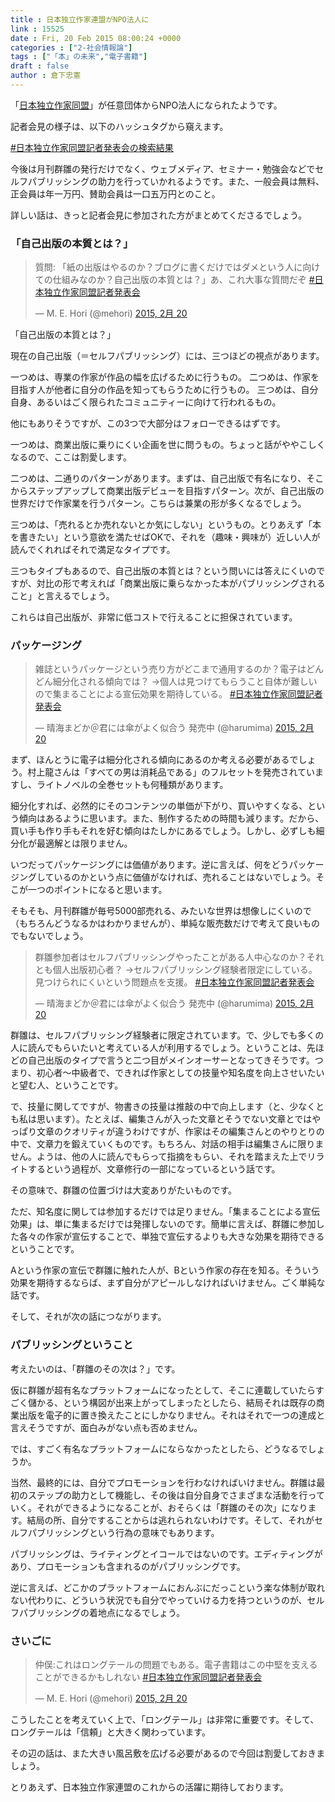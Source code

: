 ```yaml
---
title : 日本独立作家連盟がNPO法人に
link : 15525
date : Fri, 20 Feb 2015 08:00:24 +0000
categories : ["2-社会情報論"]
tags : ["「本」の未来","電子書籍"]
draft : false
author : 倉下忠憲
---
```


「<a href="http://www.allianceindependentauthors.jp/" target="_blank">日本独立作家同盟</a>」が任意団体からNPO法人になられたようです。

記者会見の様子は、以下のハッシュタグから窺えます。

<a href="https://twitter.com/hashtag/%E6%97%A5%E6%9C%AC%E7%8B%AC%E7%AB%8B%E4%BD%9C%E5%AE%B6%E5%90%8C%E7%9B%9F%E8%A8%98%E8%80%85%E7%99%BA%E8%A1%A8%E4%BC%9A?f=realtime&amp;src=hash" target="_blank">#日本独立作家同盟記者発表会の検索結果</a>

今後は月刊群雛の発行だけでなく、ウェブメディア、セミナー・勉強会などでセルフパブリッシングの助力を行っていかれるようです。また、一般会員は無料、正会員は年一万円、賛助会員は一口五万円とのこと。

詳しい話は、きっと記者会見に参加された方がまとめてくださるでしょう。

<H3>「自己出版の本質とは？」</H3>

<blockquote class="twitter-tweet" lang="ja"><p>質問: 「紙の出版はやるのか？ブログに書くだけではダメという人に向けての仕組みなのか？自己出版の本質とは？」あ、これ大事な質問だぞ <a href="https://twitter.com/hashtag/%E6%97%A5%E6%9C%AC%E7%8B%AC%E7%AB%8B%E4%BD%9C%E5%AE%B6%E5%90%8C%E7%9B%9F%E8%A8%98%E8%80%85%E7%99%BA%E8%A1%A8%E4%BC%9A?src=hash">#日本独立作家同盟記者発表会</a></p>&mdash; M. E. Hori (@mehori) <a href="https://twitter.com/mehori/status/568646140725313536">2015, 2月 20</a></blockquote>
<script async src="//platform.twitter.com/widgets.js" charset="utf-8"></script>

「自己出版の本質とは？」

現在の自己出版（＝セルフパブリッシング）には、三つほどの視点があります。

一つめは、専業の作家が作品の幅を広げるために行うもの。
二つめは、作家を目指す人が他者に自分の作品を知ってもらうために行うもの。
三つめは、自分自身、あるいはごく限られたコミュニティーに向けて行われるもの。

他にもありそうですが、この3つで大部分はフォローできるはずです。

一つめは、商業出版に乗りにくい企画を世に問うもの。ちょっと話がややこしくなるので、ここは割愛します。

二つめは、二通りのパターンがあります。まずは、自己出版で有名になり、そこからステップアップして商業出版デビューを目指すパターン。次が、自己出版の世界だけで作家業を行うパターン。こちらは兼業の形が多くなるでしょう。

三つめは、「売れるとか売れないとか気にしない」というもの。とりあえず「本を書きたい」という意欲を満たせばOKで、それを（趣味・興味が）近しい人が読んでくれればそれで満足なタイプです。

三つもタイプもあるので、自己出版の本質とは？という問いには答えにくいのですが、対比の形で考えれば「商業出版に乗らなかった本がパブリッシングされること」と言えるでしょう。

これらは自己出版が、非常に低コストで行えることに担保されています。

<H3>パッケージング</H3>

<blockquote class="twitter-tweet" lang="ja"><p>雑誌というパッケージという売り方がどこまで通用するのか？電子はどんどん細分化される傾向では？&#10;→個人は見つけてもらうこと自体が難しいので集まることによる宣伝効果を期待している。&#10;&#10;<a href="https://twitter.com/hashtag/%E6%97%A5%E6%9C%AC%E7%8B%AC%E7%AB%8B%E4%BD%9C%E5%AE%B6%E5%90%8C%E7%9B%9F%E8%A8%98%E8%80%85%E7%99%BA%E8%A1%A8%E4%BC%9A?src=hash">#日本独立作家同盟記者発表会</a></p>&mdash; 晴海まどか＠君には傘がよく似合う 発売中 (@harumima) <a href="https://twitter.com/harumima/status/568647456449105921">2015, 2月 20</a></blockquote>
<script async src="//platform.twitter.com/widgets.js" charset="utf-8"></script>

まず、ほんとうに電子は細分化される傾向にあるのか考える必要があるでしょう。村上龍さんは「すべての男は消耗品である」のフルセットを発売されていますし、ライトノベルの全巻セットも何種類があります。

細分化すれば、必然的にそのコンテンツの単価が下がり、買いやすくなる、という傾向はあるように思います。また、制作するための時間も減ります。だから、買い手も作り手もそれを好む傾向はたしかにあるでしょう。しかし、必ずしも細分化が最適解とは限りません。

いつだってパッケージングには価値があります。逆に言えば、何をどうパッケージングしているのかという点に価値がなければ、売れることはないでしょう。そこが一つのポイントになると思います。

そもそも、月刊群雛が毎号5000部売れる、みたいな世界は想像しにくいので（もちろんどうなるかはわかりませんが）、単純な販売数だけで考えて良いものでもないでしょう。

<blockquote class="twitter-tweet" lang="ja"><p>群雛参加者はセルフパブリッシングやったことがある人中心なのか？それとも個人出版初心者？&#10;→セルフパブリッシング経験者限定にしている。見つけられにくいという問題点を支援。&#10;&#10;<a href="https://twitter.com/hashtag/%E6%97%A5%E6%9C%AC%E7%8B%AC%E7%AB%8B%E4%BD%9C%E5%AE%B6%E5%90%8C%E7%9B%9F%E8%A8%98%E8%80%85%E7%99%BA%E8%A1%A8%E4%BC%9A?src=hash">#日本独立作家同盟記者発表会</a></p>&mdash; 晴海まどか＠君には傘がよく似合う 発売中 (@harumima) <a href="https://twitter.com/harumima/status/568647792983289856">2015, 2月 20</a></blockquote>
<script async src="//platform.twitter.com/widgets.js" charset="utf-8"></script>

群雛は、セルフパブリッシング経験者に限定されています。で、少しでも多くの人に読んでもらいたいと考えている人が利用するでしょう。ということは、先ほどの自己出版のタイプで言うと二つ目がメインオーサーとなってきそうです。つまり、初心者〜中級者で、できれば作家としての技量や知名度を向上させいたいと望む人、ということです。

で、技量に関してですが、物書きの技量は推敲の中で向上します（と、少なくとも私は思います）。たとえば、編集さんが入った文章とそうでない文章とではやっぱり文章のクオリティが違うわけですが、作家はその編集さんとのやりとりの中で、文章力を鍛えていくものです。もちろん、対話の相手は編集さんに限りません。ようは、他の人に読んでもらって指摘をもらい、それを踏まえた上でリライトするという過程が、文章修行の一部になっているという話です。

その意味で、群雛の位置づけは大変ありがたいものです。

ただ、知名度に関しては参加するだけでは足りません。「集まることによる宣伝効果」は、単に集まるだけでは発揮しないのです。簡単に言えば、群雛に参加した各々の作家が宣伝することで、単独で宣伝するよりも大きな効果を期待できるということです。

Aという作家の宣伝で群雛に触れた人が、Bという作家の存在を知る。そういう効果を期待するならば、まず自分がアピールしなければいけません。ごく単純な話です。

そして、それが次の話につながります。

<H3>パブリッシングということ</H3>

考えたいのは、「群雛のその次は？」です。

仮に群雛が超有名なプラットフォームになったとして、そこに連載していたらすごく儲かる、という構図が出来上がってしまったとしたら、結局それは既存の商業出版を電子的に置き換えたことにしかなりません。それはそれで一つの達成と言えそうですが、面白みがない点も否めません。

では、すごく有名なプラットフォームにならなかったとしたら、どうなるでしょうか。

当然、最終的には、自分でプロモーションを行わなければいけません。群雛は最初のステップの助力として機能し、その後は自分自身でさまざまな活動を行っていく。それができるようになることが、おそらくは「群雛のその次」になります。結局の所、自分ですることからは逃れられないわけです。そして、それがセルフパブリッシングという行為の意味でもあります。

パブリッシングは、ライティングとイコールではないのです。エディティングがあり、プロモーションも含まれるのがパブリッシングです。

逆に言えば、どこかのプラットフォームにおんぶにだっこという楽な体制が取れない代わりに、どういう状況でも自分でやっていける力を持つというのが、セルフパブリッシングの着地点になるでしょう。

<H3>さいごに</H3>


<blockquote class="twitter-tweet" lang="ja"><p>仲俣:これはロングテールの問題でもある。電子書籍はこの中堅を支えることができるかもしれない <a href="https://twitter.com/hashtag/%E6%97%A5%E6%9C%AC%E7%8B%AC%E7%AB%8B%E4%BD%9C%E5%AE%B6%E5%90%8C%E7%9B%9F%E8%A8%98%E8%80%85%E7%99%BA%E8%A1%A8%E4%BC%9A?src=hash">#日本独立作家同盟記者発表会</a></p>&mdash; M. E. Hori (@mehori) <a href="https://twitter.com/mehori/status/568650597311709184">2015, 2月 20</a></blockquote>
<script async src="//platform.twitter.com/widgets.js" charset="utf-8"></script>

こうしたことを考えていく上で、「ロングテール」は非常に重要です。そして、ロングテールは「信頼」と大きく関わっています。

その辺の話は、また大きい風呂敷を広げる必要があるので今回は割愛しておきましょう。

とりあえず、日本独立作家連盟のこれからの活躍に期待しております。